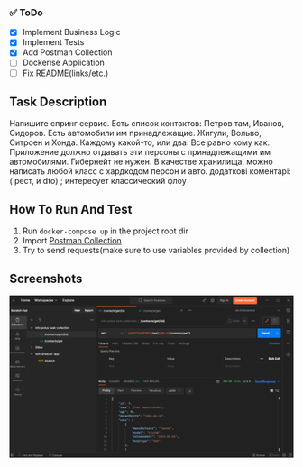 ### ✅ ToDo

- [x] Implement Business Logic
- [x] Implement Tests
- [x] Add Postman Collection
- [ ] Dockerise Application
- [ ] Fix README(links/etc.)

## Task Description
Напишите спринг сервис. Есть список контактов: Петров там, Иванов, Сидоров. 
Есть автомобили им принадлежащие. Жигули, Вольво, Ситроен и Хонда. Каждому какой-то, или два. 
Все равно кому как. Приложение должно отдавать эти персоны с принадлежащими им автомобилями. 
Гибернейт не нужен. В качестве хранилища, можно написать любой класс с хардкодом персон и авто.
додаткові коментарі:
( рест, и dto) ; интересует классический флоу

## How To Run And Test
1. Run `docker-compose up` in the project root dir
2. Import [Postman Collection](info-polus-task-collection.postman_collection.json)
3. Try to send requests(make sure to use variables provided by collection)

## Screenshots
<p align="center"><img src="img/Screenshot_1.png"></p>

